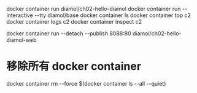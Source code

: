 docker container run diamol/ch02-hello-diamol
docker container run --interactive --tty diamol/base
docker container ls
docker container top c2
docker container logs c2
docker container inspect c2

docker container run --detach --publish 8088:80 diamol/ch02-hello-diamol-web

# 移除所有 docker container

docker container rm --force $(docker container ls --all --quiet)
